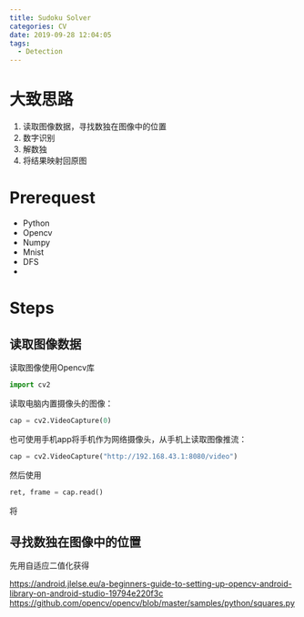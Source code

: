 ```yaml
---
title: Sudoku Solver
categories: CV
date: 2019-09-28 12:04:05
tags:
  - Detection
---
```


# 大致思路

1. 读取图像数据，寻找数独在图像中的位置
2. 数字识别
3. 解数独
4. 将结果映射回原图

# Prerequest

- Python
- Opencv
- Numpy
- Mnist
- DFS
- 

# Steps

## 读取图像数据

读取图像使用Opencv库

```python
import cv2
```

读取电脑内置摄像头的图像：
```python
cap = cv2.VideoCapture(0)
```

也可使用手机app将手机作为网络摄像头，从手机上读取图像推流：
```python
cap = cv2.VideoCapture("http://192.168.43.1:8080/video")
```

然后使用
```python
ret, frame = cap.read()
```
将

## 寻找数独在图像中的位置

先用自适应二值化获得


https://android.jlelse.eu/a-beginners-guide-to-setting-up-opencv-android-library-on-android-studio-19794e220f3c
https://github.com/opencv/opencv/blob/master/samples/python/squares.py
